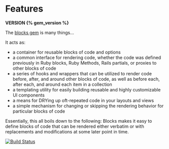 # Features

**VERSION {% gem_version %}**

The [blocks gem](http://github.com/hunterae/blocks) is many things...

It acts as:

* a container for reusable blocks of code and options
* a common interface for rendering code, whether the code was defined previously in Ruby blocks, Ruby Methods, Rails partials, or proxies to other blocks of code
* a series of hooks and wrappers that can be utilized to render code before, after, and around other blocks of code, as well as before each, after each, and around each item in a collection
* a templating utility for easily building reusable and highly customizable UI components
* a means for DRYing up oft-repeated code in your layouts and views
* a simple mechanism for changing or skipping the rendering behavior for particular blocks of code

Essentially, this all boils down to the following: Blocks makes it easy to define blocks of code that can be rendered either verbatim or with replacements and modifications at some later point in time.

[![Build Status](https://travis-ci.org/hunterae/blocks.svg)](https://travis-ci.org/hunterae/blocks)